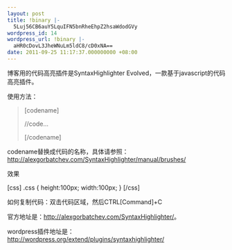 ```yaml
---
layout: post
title: !binary |-
  5Luj56CB6auY5LquIFN5bnRheEhpZ2hsaWdodGVy
wordpress_id: 14
wordpress_url: !binary |-
  aHR0cDovL3JheWNuLm5ldC8/cD0xNA==
date: 2011-09-25 11:17:37.000000000 +08:00
---
```

博客用的代码高亮插件是SyntaxHighlighter Evolved，一款基于javascript的代码高亮插件。
<!--more-->
使用方法：
<blockquote>[codename]

//code...

[/codename]</blockquote>

codename替换成代码的名称，具体请参照：<a title="刷子" href="http://alexgorbatchev.com/SyntaxHighlighter/manual/brushes/" target="_blank">http://alexgorbatchev.com/SyntaxHighlighter/manual/brushes/</a>

效果

[css]
.css {
    height:100px;
    width:100px;
}
[/css]

如何复制代码：双击代码区域，然后CTRL[Command]+C

官方地址是：<a title="SyntaxHighlighter" href="http://alexgorbatchev.com/SyntaxHighlighter/" target="_blank">http://alexgorbatchev.com/SyntaxHighlighter/</a>。

wordpress插件地址是：<a title="syntaxhighlighter" href="http://wordpress.org/extend/plugins/syntaxhighlighter/" target="_blank">http://wordpress.org/extend/plugins/syntaxhighlighter/</a>

&nbsp;
